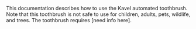 This documentation describes how to use the Kavel automated toothbrush.
Note that this toothbrush is not safe to use for children, adults, pets, wildlife, and trees.
The toothbrush requires [need info here].

